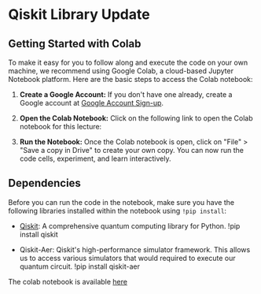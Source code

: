 # Qiskit Library Update

## Getting Started with Colab

To make it easy for you to follow along and execute the code on your own machine, we recommend using Google Colab, a cloud-based Jupyter Notebook platform. Here are the basic steps to access the Colab notebook:

1. **Create a Google Account:** If you don't have one already, create a Google account at [Google Account Sign-up](https://accounts.google.com/signup).

2. **Open the Colab Notebook:** Click on the following link to open the Colab notebook for this lecture:

3. **Run the Notebook:** Once the Colab notebook is open, click on "File" > "Save a copy in Drive" to create your own copy. You can now run the code cells, experiment, and learn interactively.

## Dependencies

Before you can run the code in the notebook, make sure you have the following libraries installed within the notebook using `!pip install`:

- [Qiskit](https://qiskit.org/): A comprehensive quantum computing library for Python. 
  !pip install qiskit

- Qiskit-Aer: Qiskit's high-performance simulator framework. This allows us to access various simulators that would required to execute our quantum circuit.
  !pip install qiskit-aer

The colab notebook is available [here](https://colab.research.google.com/drive/1hQcIpIOj4xBxp-CK-OggD7rox-fMzELJ?usp=sharing)



